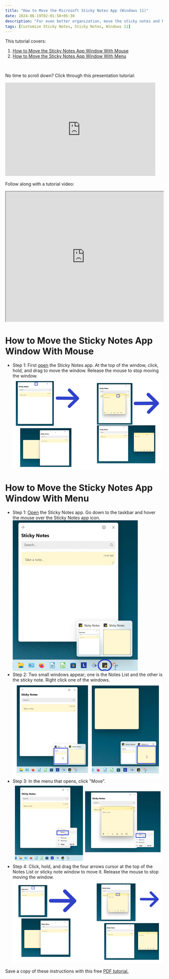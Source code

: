 ```yaml
---
title: "How to Move the Microsoft Sticky Notes App (Windows 11)"
date: 2024-06-19T02:01:58+05:30
description: "For even better organization, move the sticky notes and Notes List around on the Desktop. This tutorial covers the two ways to move windows in the Sticky Notes app."
tags: [Customize Sticky Notes, Sticky Notes, Windows 11]
---
```

This tutorial covers:

1. [How to Move the Sticky Notes App Window With Mouse](#1)
2. [How to Move the Sticky Notes App Window With Menu](#2)

<br />
<p>No time to scroll down? Click through this presentation tutorial:</p>
<iframe src="https://docs.google.com/presentation/d/e/2PACX-1vQKVKxnJV4IATqFasPw8EjWns78jdc6VT7N-Rmr3Rsatc67-cQ1DGPlCyZc2Qk819RMS6_oiG0Gw7By/embed?start=false&loop=false&delayms=3000" frameborder="0" width="480" height="299" allowfullscreen="true" mozallowfullscreen="true" webkitallowfullscreen="true"></iframe>

<br />

Follow along with a tutorial video:
<iframe class="BLOG_video_class" allowfullscreen="" youtube-src-id="Vh4kpw3Wa5c" width="100%" height="416" src="https://www.youtube.com/embed/Vh4kpw3Wa5c"></iframe>

<h1 id="1">How to Move the Sticky Notes App Window With Mouse</h1>

* Step 1: First [open](https://qhtutorials.github.io/posts/how-to-open-sticky-notes/) the Sticky Notes app. At the top of the window, click, hold, and drag to move the window. Release the mouse to stop moving the window.  <div class="stepimage">![A screenshot of the Notes List and a sticky note being dragged to the right side of the screen.](blogmovemanually.png "Click and drag to move the window")</div>

<h1 id="2">How to Move the Sticky Notes App Window With Menu</h1>

* Step 1: [Open](https://qhtutorials.github.io/posts/how-to-open-sticky-notes/) the Sticky Notes app. Go down to the taskbar and hover the mouse over the Sticky Notes app icon. <div class="stepimage">![A screenshot of the cursor hovering over the Sticky Notes app icon on the taskbar.](bloghoveroverappiconedit.png "Hover over the app icon")</div>
* Step 2: Two small windows appear; one is the Notes List and the other is the sticky note. Right click one of the windows. <div class="stepimage">![One screenshot of the cursor right clicking the small Notes List window, while the second screenshot displays the cursor right clicking the small sticky note window.](blogrightclicksmallwindow.png "Right click one of the small windows")</div>
*  Step 3: In the menu that opens, click "Move". <div class="stepimage">![A screenshot of the cursor clicking the "Move" option in the menu.](blogmovemenu.png "Click 'Move' ")</div>
* Step 4: Click, hold, and drag the four arrows cursor at the top of the Notes List or sticky note window to move it. Release the mouse to stop moving the window. <div class="stepimage">![A screenshot of the Notes List and sticky note being moved to the right side of the screen.](blogmove4arrows.png "Click and drag the top of the window")</div>

Save a copy of these instructions with this free [PDF tutorial.](https://drive.google.com/file/d/1KiYN3vB4PujkZ8o3FFzV5RXHDe6Icedi/view?usp=sharing)

<br />


